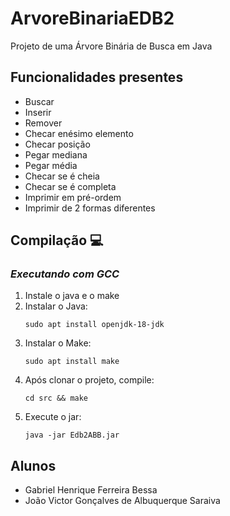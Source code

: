 # ArvoreBinariaEDB2
Projeto de uma Árvore Binária de Busca em Java

## Funcionalidades presentes
* Buscar
* Inserir
* Remover
* Checar enésimo elemento
* Checar posição
* Pegar mediana
* Pegar média
* Checar se é cheia
* Checar se é completa
* Imprimir em pré-ordem
* Imprimir de 2 formas diferentes

## Compilação 💻
### <em>Executando com GCC</em>
<ol>
<li> Instale o java e o make
    
<li> Instalar o Java:
    
    sudo apt install openjdk-18-jdk
    
<li> Instalar o Make:

    sudo apt install make

<li> Após clonar o projeto, compile:

    cd src && make

<li> Execute o jar:

    java -jar Edb2ABB.jar

</ol>

## Alunos
* Gabriel Henrique Ferreira Bessa
* João Victor Gonçalves de Albuquerque Saraiva
